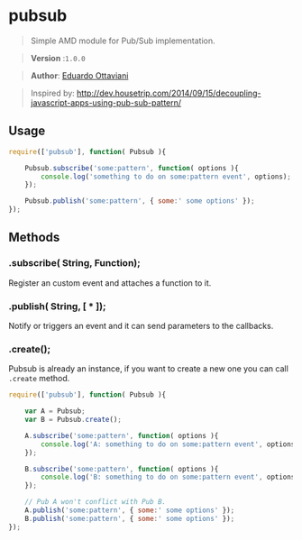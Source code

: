 # pubsub

> Simple AMD module for Pub/Sub implementation.

>**Version** :`1.0.0`

>**Author**: [Eduardo Ottaviani](//github.com/Javiani)

> Inspired by: http://dev.housetrip.com/2014/09/15/decoupling-javascript-apps-using-pub-sub-pattern/

## Usage

```js
require(['pubsub'], function( Pubsub ){

    Pubsub.subscribe('some:pattern', function( options ){
        console.log('something to do on some:pattern event', options);
    });

    Pubsub.publish('some:pattern', { some:' some options' });
});
```

## Methods

### .subscribe( String, Function);
Register an custom event and attaches a function to it.

### .publish( String, [ * ]);
Notify or triggers an event and it can send parameters to the callbacks.

### .create();
Pubsub is already an instance, if you want to create a new one you can call `.create` method.

```js
require(['pubsub'], function( Pubsub ){

    var A = Pubsub;
    var B = Pubsub.create();

    A.subscribe('some:pattern', function( options ){
        console.log('A: something to do on some:pattern event', options);
    });

    B.subscribe('some:pattern', function( options ){
        console.log('B: something to do on some:pattern event', options);
    });

    // Pub A won't conflict with Pub B.
    A.publish('some:pattern', { some:' some options' });
    B.publish('some:pattern', { some:' some options' });
});
```
